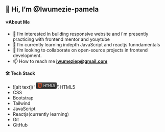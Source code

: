  👋 Hi, I’m @Iwumezie-pamela
-------------------------------------------------------------------------------
**⭐️About Me**
- 👀 I’m interested in building responsive website and i'm presently practicing with frontend mentor and youytube
- 🌱 I’m currently learning indepth JavaScript and reactjs funndamentals
- 💞️  I’m looking to collaborate on open-source projects in frontend development.
- 📫 How to reach me **iwumeziep@gmail.com**

**🛠 Tech Stack**
- ![alt text]('
<svg xmlns="http://www.w3.org/2000/svg" xmlns:xlink="http://www.w3.org/1999/xlink" width="65" height="20" role="img" aria-label="HTML5"><title>HTML5</title><linearGradient id="s" x2="0" y2="100%"><stop offset="0" stop-color="#bbb" stop-opacity=".1"/><stop offset="1" stop-opacity=".1"/></linearGradient><clipPath id="r"><rect width="65" height="20" rx="3" fill="#fff"/></clipPath><g clip-path="url(#r)"><rect width="0" height="20" fill="#555"/><rect x="0" width="65" height="20" fill="#333333"/><rect width="65" height="20" fill="url(#s)"/></g><g fill="#fff" text-anchor="middle" font-family="Verdana,Geneva,DejaVu Sans,sans-serif" text-rendering="geometricPrecision" font-size="110"><image x="5" y="3" width="14" height="14" xlink:href="data:image/svg+xml;base64,PHN2ZyBmaWxsPSIjRTM0RjI2IiByb2xlPSJpbWciIHZpZXdCb3g9IjAgMCAyNCAyNCIgeG1sbnM9Imh0dHA6Ly93d3cudzMub3JnLzIwMDAvc3ZnIj48dGl0bGU+SFRNTDU8L3RpdGxlPjxwYXRoIGQ9Ik0xLjUgMGgyMWwtMS45MSAyMS41NjNMMTEuOTc3IDI0bC04LjU2NC0yLjQzOEwxLjUgMHptNy4wMzEgOS43NWwtLjIzMi0yLjcxOCAxMC4wNTkuMDAzLjIzLTIuNjIyTDUuNDEyIDQuNDFsLjY5OCA4LjAxaDkuMTI2bC0uMzI2IDMuNDI2LTIuOTEuODA0LTIuOTU1LS44MS0uMTg4LTIuMTFINi4yNDhsLjMzIDQuMTcxTDEyIDE5LjM1MWw1LjM3OS0xLjQ0My43NDQtOC4xNTdIOC41MzF6Ii8+PC9zdmc+"/><text aria-hidden="true" x="415" y="150" fill="#010101" fill-opacity=".3" transform="scale(.1)" textLength="370">HTML5</text><text x="415" y="140" transform="scale(.1)" fill="#fff" textLength="370">HTML5</text></g></svg>')HTML5
- CSS
- Bootstrap
- Tailwind
- JavaScript
- Reactjs(currently learning)
- Git
- GitHub
<!---
Iwumezie-pamela/Iwumezie-pamela is a ✨ special ✨ repository because its `README.md` (this file) appears on your GitHub profile.
You can click the Preview link to take a look at your changes.
--->
